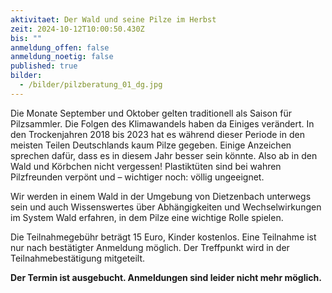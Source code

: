 ```yaml
---
aktivitaet: Der Wald und seine Pilze im Herbst
zeit: 2024-10-12T10:00:50.430Z
bis: ""
anmeldung_offen: false
anmeldung_noetig: false
published: true
bilder:
  - /bilder/pilzberatung_01_dg.jpg
---
```

Die Monate September und Oktober gelten traditionell als Saison für Pilzsammler. Die Folgen des Klimawandels haben da Einiges verändert. In den Trockenjahren 2018 bis 2023 hat es während dieser Periode in den meisten Teilen Deutschlands kaum Pilze gegeben. Einige Anzeichen sprechen dafür, dass es in diesem Jahr besser sein könnte. Also ab in den Wald und Körbchen nicht vergessen! Plastiktüten sind bei wahren Pilzfreunden verpönt und – wichtiger noch: völlig ungeeignet.

Wir werden in einem Wald in der Umgebung von Dietzenbach unterwegs sein und auch Wissenswertes über Abhängigkeiten und Wechselwirkungen im System Wald erfahren, in dem Pilze eine wichtige Rolle spielen.

Die Teilnahmegebühr beträgt 15 Euro, Kinder kostenlos. Eine Teilnahme ist nur nach bestätigter Anmeldung möglich. Der Treffpunkt wird in der Teilnahmebestätigung mitgeteilt.

**Der Termin ist ausgebucht. Anmeldungen sind leider nicht mehr möglich.**